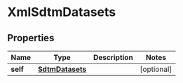 

# XmlSdtmDatasets


## Properties

Name | Type | Description | Notes
------------ | ------------- | ------------- | -------------
**self** | [**SdtmDatasets**](SdtmDatasets.md) |  |  [optional]



